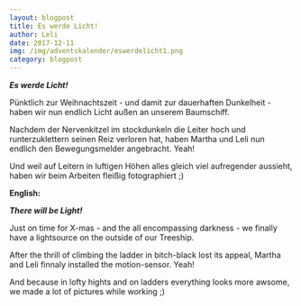 ```yaml
---
layout: blogpost
title: Es werde Licht!
author: Leli
date: 2017-12-11
img: /img/adventskalender/eswerdelicht1.png
category: blogpost
---
```


***Es werde Licht!***

Pünktlich zur Weihnachtszeit - und damit zur dauerhaften Dunkelheit - haben wir nun endlich Licht außen an unserem Baumschiff.

Nachdem der Nervenkitzel im stockdunkeln die Leiter hoch und runterzuklettern seinen Reiz verloren hat, haben Martha und Leli nun endlich den Bewegungsmelder angebracht. Yeah!

Und weil auf Leitern in luftigen Höhen alles gleich viel aufregender aussieht, haben wir beim Arbeiten fleißig fotographiert ;)




**English:**

***There will be Light!***

Just on time for X-mas - and the all encompassing darkness - we finally have a lightsource on the outside of our Treeship.

After the thrill of climbing the ladder in bitch-black lost its appeal, Martha and Leli finnaly installed the motion-sensor. Yeah!

And because in lofty hights and on ladders everything looks more awsome, we made a lot of pictures while working ;) 

